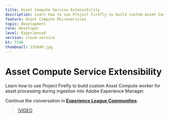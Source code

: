 ```yaml
---
title: Asset Compute Service Extensibility
description: Learn how to use Project Firefly to build custom Asset Compute worker for asset processing during ingestion into Adobe Experience Manager.
feature: Asset Compute Microservices
topic: Development
role: Developer
level: Experienced
version: cloud-service
kt: 7186
thumbnail: 331849.jpg
---
```


# Asset Compute Service Extensibility

Learn how to use Project Firefly to build custom Asset Compute worker for asset processing during ingestion into Adobe Experience Manager.

Continue the conversation in **[Experience League Communities](http://adobe.ly/36Yd3v6)**.

>[!VIDEO](https://video.tv.adobe.com/v/331849/?quality=12&learn=on&hidetitle=true)


